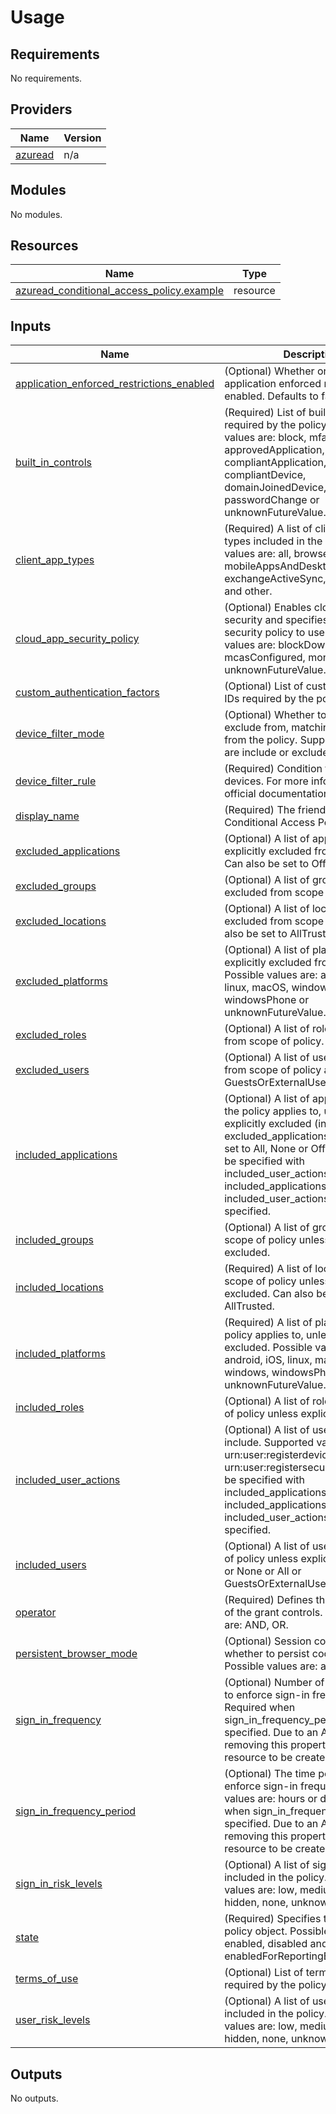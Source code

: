 # Usage


<!-- BEGIN_TF_DOCS -->
## Requirements

No requirements.

## Providers

| Name | Version |
|------|---------|
| <a name="provider_azuread"></a> [azuread](#provider\_azuread) | n/a |

## Modules

No modules.

## Resources

| Name | Type |
|------|------|
| [azuread_conditional_access_policy.example](https://registry.terraform.io/providers/hashicorp/azuread/latest/docs/resources/conditional_access_policy) | resource |

## Inputs

| Name | Description | Type | Default | Required |
|------|-------------|------|---------|:--------:|
| <a name="input_application_enforced_restrictions_enabled"></a> [application\_enforced\_restrictions\_enabled](#input\_application\_enforced\_restrictions\_enabled) | (Optional) Whether or not application enforced restrictions are enabled. Defaults to false. | `bool` | `false` | no |
| <a name="input_built_in_controls"></a> [built\_in\_controls](#input\_built\_in\_controls) | (Required) List of built-in controls required by the policy. Possible values are: block, mfa, approvedApplication, compliantApplication, compliantDevice, domainJoinedDevice, passwordChange or unknownFutureValue. | `list(string)` | `null` | no |
| <a name="input_client_app_types"></a> [client\_app\_types](#input\_client\_app\_types) | (Required) A list of client application types included in the policy. Possible values are: all, browser, mobileAppsAndDesktopClients, exchangeActiveSync, easSupported and other. | `list(string)` | n/a | yes |
| <a name="input_cloud_app_security_policy"></a> [cloud\_app\_security\_policy](#input\_cloud\_app\_security\_policy) | (Optional) Enables cloud app security and specifies the cloud app security policy to use. Possible values are: blockDownloads, mcasConfigured, monitorOnly or unknownFutureValue. | `string` | n/a | yes |
| <a name="input_custom_authentication_factors"></a> [custom\_authentication\_factors](#input\_custom\_authentication\_factors) | (Optional) List of custom controls IDs required by the policy. | `list(string)` | `null` | no |
| <a name="input_device_filter_mode"></a> [device\_filter\_mode](#input\_device\_filter\_mode) | (Optional) Whether to include in, or exclude from, matching devices from the policy. Supported values are include or exclude. | `string` | `null` | no |
| <a name="input_device_filter_rule"></a> [device\_filter\_rule](#input\_device\_filter\_rule) | (Required) Condition filter to match devices. For more information, see official documentation. | `string` | `null` | no |
| <a name="input_display_name"></a> [display\_name](#input\_display\_name) | (Required) The friendly name for this Conditional Access Policy. | `string` | n/a | yes |
| <a name="input_excluded_applications"></a> [excluded\_applications](#input\_excluded\_applications) | (Optional) A list of application IDs explicitly excluded from the policy. Can also be set to Office365. | `list(string)` | `null` | no |
| <a name="input_excluded_groups"></a> [excluded\_groups](#input\_excluded\_groups) | (Optional) A list of group IDs excluded from scope of policy. | `list(string)` | `null` | no |
| <a name="input_excluded_locations"></a> [excluded\_locations](#input\_excluded\_locations) | (Optional) A list of location IDs excluded from scope of policy. Can also be set to AllTrusted. | `list(string)` | `null` | no |
| <a name="input_excluded_platforms"></a> [excluded\_platforms](#input\_excluded\_platforms) | (Optional) A list of platforms explicitly excluded from the policy. Possible values are: all, android, iOS, linux, macOS, windows, windowsPhone or unknownFutureValue. | `list(string)` | n/a | yes |
| <a name="input_excluded_roles"></a> [excluded\_roles](#input\_excluded\_roles) | (Optional) A list of role IDs excluded from scope of policy. | `list(string)` | `null` | no |
| <a name="input_excluded_users"></a> [excluded\_users](#input\_excluded\_users) | (Optional) A list of user IDs excluded from scope of policy and/or GuestsOrExternalUsers. | `list(string)` | `null` | no |
| <a name="input_included_applications"></a> [included\_applications](#input\_included\_applications) | (Optional) A list of application IDs the policy applies to, unless explicitly excluded (in excluded\_applications). Can also be set to All, None or Office365. Cannot be specified with included\_user\_actions. One of included\_applications or included\_user\_actions must be specified. | `list(string)` | `null` | no |
| <a name="input_included_groups"></a> [included\_groups](#input\_included\_groups) | (Optional) A list of group IDs in scope of policy unless explicitly excluded. | `list(string)` | `null` | no |
| <a name="input_included_locations"></a> [included\_locations](#input\_included\_locations) | (Required) A list of location IDs in scope of policy unless explicitly excluded. Can also be set to All, or AllTrusted. | `list(string)` | `null` | no |
| <a name="input_included_platforms"></a> [included\_platforms](#input\_included\_platforms) | (Required) A list of platforms the policy applies to, unless explicitly excluded. Possible values are: all, android, iOS, linux, macOS, windows, windowsPhone or unknownFutureValue. | `list(string)` | n/a | yes |
| <a name="input_included_roles"></a> [included\_roles](#input\_included\_roles) | (Optional) A list of role IDs in scope of policy unless explicitly excluded. | `list(string)` | `null` | no |
| <a name="input_included_user_actions"></a> [included\_user\_actions](#input\_included\_user\_actions) | (Optional) A list of user actions to include. Supported values are urn:user:registerdevice and urn:user:registersecurityinfo. Cannot be specified with included\_applications. One of included\_applications or included\_user\_actions must be specified. | `list(string)` | `null` | no |
| <a name="input_included_users"></a> [included\_users](#input\_included\_users) | (Optional) A list of user IDs in scope of policy unless explicitly excluded, or None or All or GuestsOrExternalUsers. | `list(string)` | `null` | no |
| <a name="input_operator"></a> [operator](#input\_operator) | (Required) Defines the relationship of the grant controls. Possible values are: AND, OR. | `string` | n/a | yes |
| <a name="input_persistent_browser_mode"></a> [persistent\_browser\_mode](#input\_persistent\_browser\_mode) | (Optional) Session control to define whether to persist cookies or not. Possible values are: always or never. | `string` | `null` | no |
| <a name="input_sign_in_frequency"></a> [sign\_in\_frequency](#input\_sign\_in\_frequency) | (Optional) Number of days or hours to enforce sign-in frequency. Required when sign\_in\_frequency\_period is specified. Due to an API issue, removing this property forces a new resource to be created. | `number` | `null` | no |
| <a name="input_sign_in_frequency_period"></a> [sign\_in\_frequency\_period](#input\_sign\_in\_frequency\_period) | (Optional) The time period to enforce sign-in frequency. Possible values are: hours or days. Required when sign\_in\_frequency\_period is specified. Due to an API issue, removing this property forces a new resource to be created. | `string` | `null` | no |
| <a name="input_sign_in_risk_levels"></a> [sign\_in\_risk\_levels](#input\_sign\_in\_risk\_levels) | (Optional) A list of sign-in risk levels included in the policy. Possible values are: low, medium, high, hidden, none, unknownFutureValue. | `list(string)` | `null` | no |
| <a name="input_state"></a> [state](#input\_state) | (Required) Specifies the state of the policy object. Possible values are: enabled, disabled and enabledForReportingButNotEnforced | `string` | n/a | yes |
| <a name="input_terms_of_use"></a> [terms\_of\_use](#input\_terms\_of\_use) | (Optional) List of terms of use IDs required by the policy. | `list(string)` | `null` | no |
| <a name="input_user_risk_levels"></a> [user\_risk\_levels](#input\_user\_risk\_levels) | (Optional) A list of user risk levels included in the policy. Possible values are: low, medium, high, hidden, none, unknownFutureValue. | `list(string)` | n/a | yes |

## Outputs

No outputs.
<!-- END_TF_DOCS -->